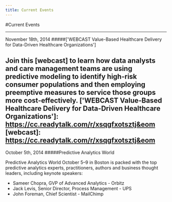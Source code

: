 ```yaml
---
title: Current Events
---
```


#Current Events

---
November 18th, 2014
#####['WEBCAST Value-Based Healthcare Delivery for Data-Driven Healthcare Organizations']

Join this [webcast] to learn how data analysts and care management teams are using predictive modeling to identify high-risk consumer populations and then employing preemptive measures to service those groups more cost-effectively.
['WEBCAST Value-Based Healthcare Delivery for Data-Driven Healthcare Organizations']: https://cc.readytalk.com/r/xsqgfxotsztj&eom
[webcast]: https://cc.readytalk.com/r/xsqgfxotsztj&eom
---
October 5th, 2014
#####Predictive Analytics World 

Predictive Analytics World October 5–9 in Boston is packed with the top predictive analytics experts, practitioners, authors and business thought leaders, including keynote speakers:

* Sameer Chopra, GVP of Advanced Analytics - Orbitz
* Jack Levis, Senior Director, Process Management - UPS
* John Foreman, Chief Scientist - MailChimp